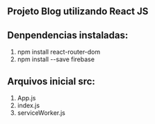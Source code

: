 ## Projeto Blog utilizando React JS

## Denpendencias instaladas:

1. npm install react-router-dom    
2. npm install --save firebase

## Arquivos inicial src:
1. App.js
2. index.js
3. serviceWorker.js